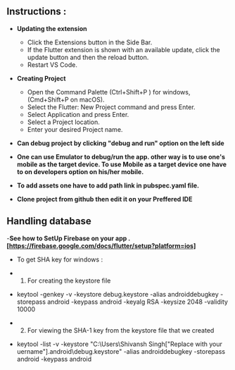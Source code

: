 Instructions :
--------------
- **Updating the extension**
  - Click the Extensions button in the Side Bar.
  - If the Flutter extension is shown with an available update, click the update button and then the reload button.
  - Restart VS Code.
- **Creating Project**
  - Open the Command Palette (Ctrl+Shift+P ) for windows,(Cmd+Shift+P on macOS).
  - Select the Flutter: New Project command and press Enter.
  - Select Application and press Enter.
  - Select a Project location.
  - Enter your desired Project name.
  
- **Can debug project by clicking "debug and run" option on the left side**
- **One can use Emulator to debug/run the app. other way is to use one's mobile as the target device. To use Mobile as a target device one have to on developers option on his/her mobile.**
- **To add assets one have to add path link in pubspec.yaml file.**


- **Clone project from github then edit it on your Preffered IDE**

Handling database
-----------------
-**See how to SetUp Firebase on your app .[https://firebase.google.com/docs/flutter/setup?platform=ios]**
 - To get SHA key for windows :
 
 - 1. For creating the keystore file 
 - keytool -genkey -v -keystore debug.keystore -alias androiddebugkey -storepass android -keypass android -keyalg RSA -keysize 2048 -validity 10000

 - 2. For viewing the SHA-1 key from the keystore file that we created 

 - keytool -list -v -keystore "C:\Users\Shivansh Singh["Replace with your uername"]\.android\debug.keystore" -alias androiddebugkey -storepass android -keypass android
